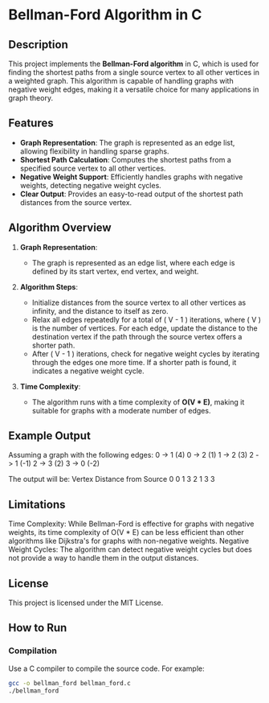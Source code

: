 # Bellman-Ford Algorithm in C

## Description

This project implements the **Bellman-Ford algorithm** in C, which is used for finding the shortest paths from a single source vertex to all other vertices in a weighted graph. This algorithm is capable of handling graphs with negative weight edges, making it a versatile choice for many applications in graph theory.

## Features

- **Graph Representation**: The graph is represented as an edge list, allowing flexibility in handling sparse graphs.
- **Shortest Path Calculation**: Computes the shortest paths from a specified source vertex to all other vertices.
- **Negative Weight Support**: Efficiently handles graphs with negative weights, detecting negative weight cycles.
- **Clear Output**: Provides an easy-to-read output of the shortest path distances from the source vertex.

## Algorithm Overview

1. **Graph Representation**: 
   - The graph is represented as an edge list, where each edge is defined by its start vertex, end vertex, and weight.

2. **Algorithm Steps**:
   - Initialize distances from the source vertex to all other vertices as infinity, and the distance to itself as zero.
   - Relax all edges repeatedly for a total of \( V - 1 \) iterations, where \( V \) is the number of vertices. For each edge, update the distance to the destination vertex if the path through the source vertex offers a shorter path.
   - After \( V - 1 \) iterations, check for negative weight cycles by iterating through the edges one more time. If a shorter path is found, it indicates a negative weight cycle.

3. **Time Complexity**: 
   - The algorithm runs with a time complexity of **O(V * E)**, making it suitable for graphs with a moderate number of edges.
     
## Example Output
Assuming a graph with the following edges:
0 -> 1 (4)
0 -> 2 (1)
1 -> 2 (3)
2 -> 1 (-1)
2 -> 3 (2)
3 -> 0 (-2)

The output will be:
Vertex Distance from Source
0      0
1      3
2      1
3      3

## Limitations
Time Complexity: While Bellman-Ford is effective for graphs with negative weights, its time complexity of O(V * E) can be less efficient than other algorithms like Dijkstra's for graphs with non-negative weights.
Negative Weight Cycles: The algorithm can detect negative weight cycles but does not provide a way to handle them in the output distances.

## License
This project is licensed under the MIT License. 

## How to Run

### Compilation
Use a C compiler to compile the source code. For example:
```bash
gcc -o bellman_ford bellman_ford.c
./bellman_ford
